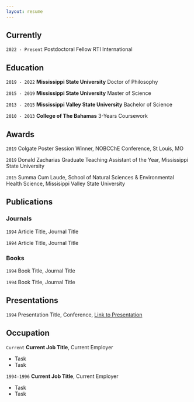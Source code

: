 ```yaml
---
layout: resume
---
```

## Currently

`2022 - Present`
Postdoctoral Fellow RTI International

## Education

`2019 - 2022`
__Mississippi State University__
Doctor of Philosophy

`2015 - 2019`
__Mississippi State University__
Master of Science

`2013 - 2015`
__Mississippi Valley State University__
Bachelor of Science

`2010 - 2013`
__College of The Bahamas__
3-Years Coursework

## Awards

`2019`
Colgate Poster Session Winner, NOBCChE Conference, St Louis, MO

`2019`
Donald Zacharias Graduate Teaching Assistant of the Year, Mississippi State University

`2015`
Summa Cum Laude, School of Natural Sciences & Environmental Health Science, Missisippi Valley State University


## Publications

<!-- A list is also available [online](https://scholar.google.co.uk/citations?user=LTOTl0YAAAAJ) -->

### Journals

`1994`
Article Title, Journal Title

`1994`
Article Title, Journal Title

### Books

`1994`
Book Title, Journal Title

`1994`
Book Title, Journal Title


## Presentations

`1994`
Presentation Title, Conference, <a href="https://MyWebsite.tld/presentation1">Link to Presentation</a>


## Occupation

`Current`
__Current Job Title__, Current Employer 

- Task
- Task

`1994-1996`
__Current Job Title__, Current Employer 

- Task
- Task



<!-- ### Footer

Last updated: May 2013 -->



